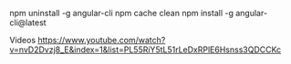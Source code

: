 npm uninstall -g angular-cli
npm cache clean
npm install -g angular-cli@latest


Videos
https://www.youtube.com/watch?v=nvD2Dvzj8_E&index=1&list=PL55RiY5tL51rLeDxRPlE6Hsnss3QDCCKc
